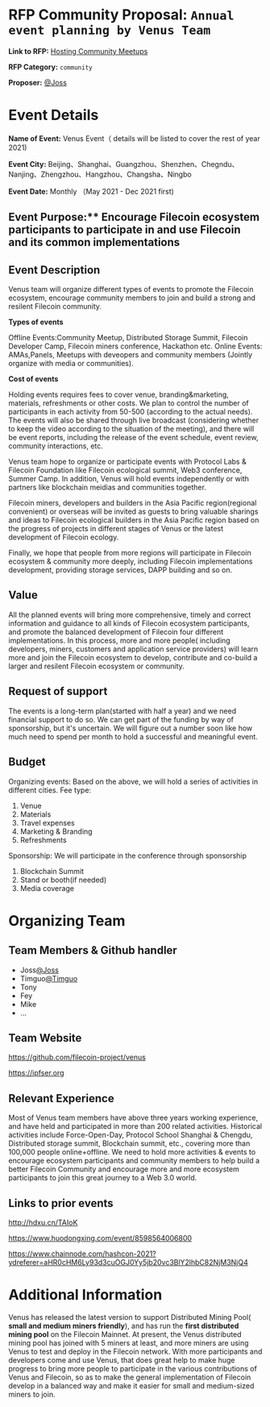 # RFP Community Proposal: `Annual event planning by Venus Team`

**Link to RFP:**  [Hosting Community Meetups](https://github.com/filecoin-project/devgrants/blob/master/rfps/rfp-community-meetups.md)

**RFP Category:** `community`

**Proposer:** [@Joss](https://github.com/Joss-Hua)


# Event Details

**Name of Event:** Venus Event（ details will be listed to cover the rest of year 2021)

**Event City:** Beijing、Shanghai、Guangzhou、Shenzhen、Chegndu、Nanjing、Zhengzhou、Hangzhou、Changsha、Ningbo

**Event Date:** Monthly （May 2021 - Dec 2021 first) 

## Event Purpose:** Encourage Filecoin ecosystem participants to participate in and use Filecoin and its common implementations

## Event Description

Venus team will organize different types of events to promote the Filecoin ecosystem, encourage community members to join and build a strong and resilent  Filecoin community.

**Types of events**

Offline Events:Community Meetup, Distributed Storage Summit, Filecoin Developer Camp, Filecoin miners conference, Hackathon etc.
Online Events: AMAs,Panels, Meetups with deveopers and community members (Jointly organize with media or communities). 

**Cost of events**

Holding events requires fees to cover venue, branding&marketing, materials, refreshments or other costs. We plan to control the number of participants in each activity from 50-500 (according to the actual needs). The events will also be shared through live broadcast (considering whether to keep the video according to the situation of the meeting), and there will be event reports, including the release of the event schedule, event review, community interactions, etc.

Venus team hope to organize or participate events with Protocol Labs & Filecoin Foundation like Filecoin ecological summit, Web3 conference, Summer Camp.
In addition, Venus will hold events independently or with partners like blockchain meidias and communities together.

Filecoin miners, developers and builders in the Asia Pacific region(regional convenient) or overseas will be invited as guests to bring valuable sharings and ideas to Filecoin ecological builders in the Asia Pacific region based on the progress of projects in different stages of Venus or the latest development of Filecoin ecology.

Finally, we hope that people from more regions will participate in Filecoin ecosystem & community more deeply, including Filecoin implementations development, providing storage services, DAPP building and so on.

## Value

All the planned events will bring more comprehensive, timely and correct information and guidance to all kinds of Filecoin ecosystem participants, and promote the balanced development of Filecoin four different implementations. 
In this process, more and more people( including developers, miners, customers and application service providers) will learn more and join the Filecoin ecosystem to develop, contribute and co-build a larger and resilent Filecoin ecosystem or community.

## Request of support

The events is a long-term plan(started with half a year) and we need financial support to do so. We can get part of the funding by way of sponsorship, but it's uncertain.
We will figure out a number soon like how much need to spend per month to hold a successful and meaningful event. 

## Budget

Organizing events:
Based on the above, we will hold a series of activities in different cities. Fee type:

1. Venue
2. Materials
3. Travel expenses
4. Marketing & Branding
5. Refreshments

Sponsorship:
We will participate in the conference through sponsorship

1. Blockchain Summit
2. Stand or booth(if needed) 
3. Media coverage 

# Organizing Team

## Team Members & Github handler

- Joss[@Joss](https://github.com/Joss-Hua)
- Timguo[@Timguo](https://github.com/timguo-ipfs)
- Tony
- Fey
- Mike
- ...

## Team Website
https://github.com/filecoin-project/venus

https://ipfser.org

## Relevant Experience

Most of Venus team members have above three years working experience, and have held and participated in more than 200 related activities. Historical activities include Force-Open-Day, Protocol School Shanghai & Chengdu, Distributed storage summit, Blockchain summit, etc., covering more than 100,000 people online+offline. We need to hold more activities & events to encourage ecosystem participants and community members to help build a better Filecoin Community and encourage more and more ecosystem participants to join this great journey to a Web 3.0 world. 

## Links to prior events
http://hdxu.cn/TAIoK

https://www.huodongxing.com/event/8598564006800

https://www.chainnode.com/hashcon-2021?ydreferer=aHR0cHM6Ly93d3cuOGJ0Yy5jb20vc3BlY2lhbC82NjM3NjQ4


# Additional Information

Venus has released the latest version to support Distributed Mining Pool( **small and medium miners friendly**), and has run the **first distributed mining pool** on the Filecoin Mainnet. 
At present, the Venus distributed mining pool has joined with 5 miners at least, and more miners are using Venus to test and deploy in the Filecoin network. 
With more participants and developers come and use Venus,  that does great help to make huge progress to bring  more people to participate in the various contributions of Venus and Filecoin, so as to make the general implementation of Filecoin develop in a balanced way and make it easier for small and medium-sized miners to join.
